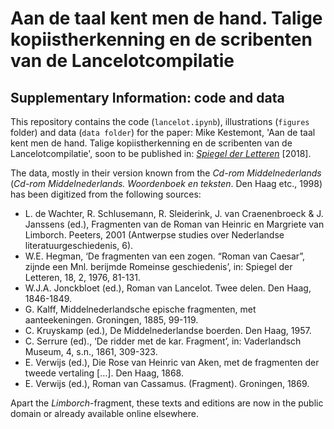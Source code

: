 # Aan de taal kent men de hand. Talige kopiistherkenning en de scribenten van de Lancelotcompilatie
## Supplementary Information: code and data

This repository contains the code (`lancelot.ipynb`), illustrations (`figures` folder) and data (`data folder`) for the paper: Mike Kestemont, 'Aan de taal kent men de hand. Talige kopiistherkenning en de scribenten van de Lancelotcompilatie', soon to be published in: [*Spiegel der Letteren*](http://www.spiegelderletteren.be/) [2018].

The data, mostly in their version known from the *Cd-rom Middelnederlands* (*Cd-rom Middelnederlands. Woordenboek en teksten*. Den Haag etc., 1998) has been digitized from the following sources:
-   L. de Wachter, R. Schlusemann, R. Sleiderink, J. van Craenenbroeck & J. Janssens (ed.), Fragmenten van de Roman van Heinric en Margriete van Limborch. Peeters, 2001 (Antwerpse studies over Nederlandse literatuurgeschiedenis, 6).
- W.E. Hegman, ‘De fragmenten van een zogen. “Roman van Caesar”, zijnde een Mnl. berijmde Romeinse geschiedenis’, in: Spiegel der Letteren, 18, 2, 1976, 81-131.
-   W.J.A. Jonckbloet (ed.), Roman van Lancelot. Twee delen. Den Haag, 1846-1849.
-   G. Kalff, Middelnederlandsche epische fragmenten, met aanteekeningen. Groningen, 1885, 99-119.
- C. Kruyskamp (ed.), De Middelnederlandse boerden. Den Haag, 1957.
-   C. Serrure (ed)., ‘De ridder met de kar. Fragment’, in: Vaderlandsch Museum, 4, s.n., 1861, 309-323.
-   E. Verwijs (ed.), Die Rose van Heinric van Aken, met de fragmenten der tweede vertaling […]. Den Haag, 1868.
-   E. Verwijs (ed.), Roman van Cassamus. (Fragment). Groningen, 1869.

Apart the *Limborch*-fragment, these texts and editions are now in the public domain or already available online elsewhere.

